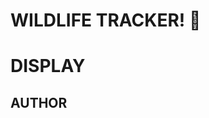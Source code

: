 #                                                         WILDLIFE TRACKER! :paw_prints:

# DISPLAY

## AUTHOR
